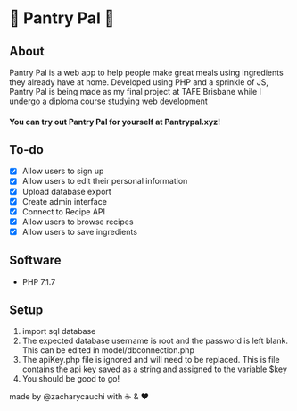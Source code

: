 # :apple: **Pantry Pal** :apple:

## About

Pantry Pal is a web app to help people make great meals using ingredients they already have at home. 
Developed using PHP and a sprinkle of JS, Pantry Pal is being made as my final project at TAFE Brisbane while I undergo a diploma course studying web development

#### You can try out Pantry Pal for yourself at Pantrypal.xyz!

## To-do

- [x] Allow users to sign up
- [x] Allow users to edit their personal information
- [x] Upload database export
- [x] Create admin interface
- [x] Connect to Recipe API
- [x] Allow users to browse recipes
- [x] Allow users to save ingredients

## Software

- PHP 7.1.7

## Setup

1. import sql database
2. The expected database username is root and the password is left blank. This can be edited in model/dbconnection.php
1. The apiKey.php file is ignored and will need to be replaced. This is file contains the api key saved as a string and assigned to the variable $key
3. You should be good to go!



made by @zacharycauchi with :coffee: & :heart:
